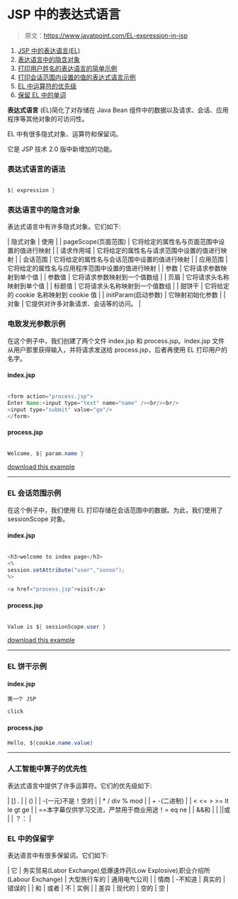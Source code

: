 # JSP 中的表达式语言

> 原文：<https://www.javatpoint.com/EL-expression-in-jsp>

1.  [JSP 中的表达语言(EL)](#)
2.  [表达语言中的隐含对象](#elimplicit)
3.  [打印用户姓名的表达语言的简单示例](#elex1)
4.  [打印会话范围内设置的值的表达式语言示例](#elex2)
5.  [EL 中运算符的优先级](#elprecedence)
6.  [保留 EL 中的单词](#elwords)

**表达式语言** (EL)简化了对存储在 Java Bean 组件中的数据以及请求、会话、应用程序等其他对象的可访问性。

EL 中有很多隐式对象、运算符和保留词。

它是 JSP 技术 2.0 版中新增加的功能。

### 表达式语言的语法

```java

${ expression }

```

### 表达语言中的隐含对象

表达式语言中有许多隐式对象。它们如下:

| 隐式对象 | 使用 |
| pageScope(页面范围) | 它将给定的属性名与页面范围中设置的值进行映射 |
| 请求作用域 | 它将给定的属性名与请求范围中设置的值进行映射 |
| 会话范围 | 它将给定的属性名与会话范围中设置的值进行映射 |
| 应用范围 | 它将给定的属性名与应用程序范围中设置的值进行映射 |
| 参数 | 它将请求参数映射到单个值 |
| 参数值 | 它将请求参数映射到一个值数组 |
| 页眉 | 它将请求头名称映射到单个值 |
| 标题值 | 它将请求头名称映射到一个值数组 |
| 甜饼干 | 它将给定的 cookie 名称映射到 cookie 值 |
| initParam(启动参数) | 它映射初始化参数 |
| 对象 | 它提供对许多对象请求、会话等的访问。 |

### 电致发光参数示例

在这个例子中，我们创建了两个文件 index.jsp 和 process.jsp。index.jsp 文件从用户那里获得输入，并将请求发送给 process.jsp，后者再使用 EL 打印用户的名字。

#### index.jsp

```java

<form action="process.jsp">
Enter Name:<input type="text" name="name" /><br/><br/>
<input type="submit" value="go"/>
</form>

```

#### process.jsp

```java

Welcome, ${ param.name }

```

[download this example](https://static.javatpoint.com/src/jsp/el1.zip)

* * *

### EL 会话范围示例

在这个例子中，我们使用 EL 打印存储在会话范围中的数据。为此，我们使用了 sessionScope 对象。

#### index.jsp

```java

<h3>welcome to index page</h3>
<%
session.setAttribute("user","sonoo");
%>

<a href="process.jsp">visit</a>

```

#### process.jsp

```java

Value is ${ sessionScope.user }

```

[download this example](https://static.javatpoint.com/src/jsp/el2.zip)

* * *

### EL 饼干示例

#### index.jsp

```java
第一个 JSP

click

```

#### process.jsp

```java
Hello, ${cookie.name.value}

```

* * *

### 人工智能中算子的优先性

表达式语言中提供了许多运算符。它们的优先级如下:

| [] . |
| () |
| -(一元)不是！空的 |
| * / div % mod |
| + -(二进制) |
| < <= > >= lt le gt ge |
| ==本字幕仅供学习交流，严禁用于商业用途！= eq ne |
| &&和 |
| &#124;&#124;或 |
| ？： |

### EL 中的保留字

表达语言中有很多保留词。它们如下:

| 它 | 务实贸易(Labor Exchange)ˌ低爆速炸药(Low Explosive)ˌ职业介绍所(Labour Exchange) | 大型旅行车的 | 通用电气公司 |
| 情商 | -不知道 | 真实的 | 错误的 |
| 和 | 或者 | 不 | 实例 |
| 差异 | 现代的 | 空的 | 空 |